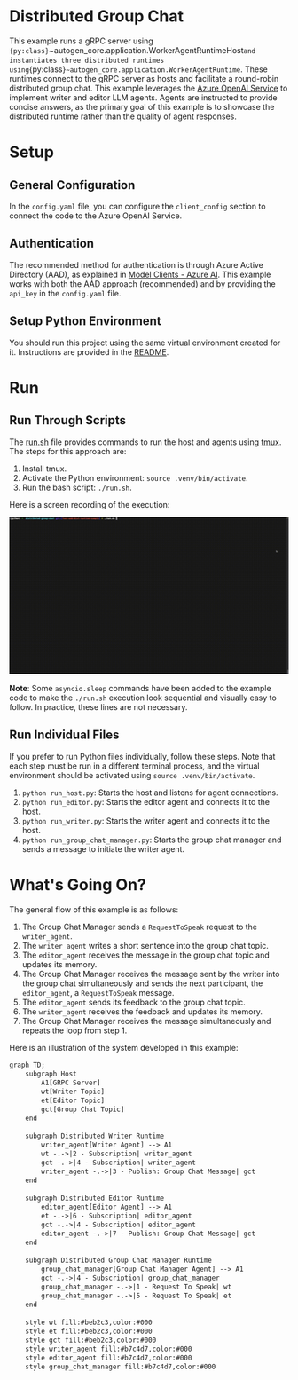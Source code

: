# Distributed Group Chat

This example runs a gRPC server using `{py:class}`~autogen_core.application.WorkerAgentRuntimeHost`and instantiates three distributed runtimes using`{py:class}`~autogen_core.application.WorkerAgentRuntime`. These runtimes connect to the gRPC server as hosts and facilitate a round-robin distributed group chat. This example leverages the [Azure OpenAI Service](https://azure.microsoft.com/en-us/products/ai-services/openai-service) to implement writer and editor LLM agents. Agents are instructed to provide concise answers, as the primary goal of this example is to showcase the distributed runtime rather than the quality of agent responses.

# Setup

## General Configuration

In the `config.yaml` file, you can configure the `client_config` section to connect the code to the Azure OpenAI Service.

## Authentication

The recommended method for authentication is through Azure Active Directory (AAD), as explained in [Model Clients - Azure AI](https://microsoft.github.io/autogen/dev/user-guide/core-user-guide/framework/model-clients.html#azure-openai). This example works with both the AAD approach (recommended) and by providing the `api_key` in the `config.yaml` file.

## Setup Python Environment

You should run this project using the same virtual environment created for it. Instructions are provided in the [README](../../../../../../../../README.md).

# Run

## Run Through Scripts

The [run.sh](./run.sh) file provides commands to run the host and agents using [tmux](https://github.com/tmux/tmux/wiki). The steps for this approach are:

1. Install tmux.
2. Activate the Python environment: `source .venv/bin/activate`.
3. Run the bash script: `./run.sh`.

Here is a screen recording of the execution:

![Distributed Group Chat Sample Run](./distributed_group_chat.gif)

**Note**: Some `asyncio.sleep` commands have been added to the example code to make the `./run.sh` execution look sequential and visually easy to follow. In practice, these lines are not necessary.

## Run Individual Files

If you prefer to run Python files individually, follow these steps. Note that each step must be run in a different terminal process, and the virtual environment should be activated using `source .venv/bin/activate`.

1. `python run_host.py`: Starts the host and listens for agent connections.
2. `python run_editor.py`: Starts the editor agent and connects it to the host.
3. `python run_writer.py`: Starts the writer agent and connects it to the host.
4. `python run_group_chat_manager.py`: Starts the group chat manager and sends a message to initiate the writer agent.

# What's Going On?

The general flow of this example is as follows:

1. The Group Chat Manager sends a `RequestToSpeak` request to the `writer_agent`.
2. The `writer_agent` writes a short sentence into the group chat topic.
3. The `editor_agent` receives the message in the group chat topic and updates its memory.
4. The Group Chat Manager receives the message sent by the writer into the group chat simultaneously and sends the next participant, the `editor_agent`, a `RequestToSpeak` message.
5. The `editor_agent` sends its feedback to the group chat topic.
6. The `writer_agent` receives the feedback and updates its memory.
7. The Group Chat Manager receives the message simultaneously and repeats the loop from step 1.

Here is an illustration of the system developed in this example:

```mermaid
graph TD;
    subgraph Host
        A1[GRPC Server]
        wt[Writer Topic]
        et[Editor Topic]
        gct[Group Chat Topic]
    end

    subgraph Distributed Writer Runtime
        writer_agent[Writer Agent] --> A1
        wt -.->|2 - Subscription| writer_agent
        gct -.->|4 - Subscription| writer_agent
        writer_agent -.->|3 - Publish: Group Chat Message| gct
    end

    subgraph Distributed Editor Runtime
        editor_agent[Editor Agent] --> A1
        et -.->|6 - Subscription| editor_agent
        gct -.->|4 - Subscription| editor_agent
        editor_agent -.->|7 - Publish: Group Chat Message| gct
    end

    subgraph Distributed Group Chat Manager Runtime
        group_chat_manager[Group Chat Manager Agent] --> A1
        gct -.->|4 - Subscription| group_chat_manager
        group_chat_manager -.->|1 - Request To Speak| wt
        group_chat_manager -.->|5 - Request To Speak| et
    end

    style wt fill:#beb2c3,color:#000
    style et fill:#beb2c3,color:#000
    style gct fill:#beb2c3,color:#000
    style writer_agent fill:#b7c4d7,color:#000
    style editor_agent fill:#b7c4d7,color:#000
    style group_chat_manager fill:#b7c4d7,color:#000
```

